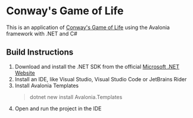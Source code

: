 # Conway's Game of Life
This is an application of [Conway's Game of Life](https://en.wikipedia.org/wiki/Conway%27s_Game_of_Life) using 
the Avalonia framework with .NET and C#

## Build Instructions
1. Download and install the .NET SDK from the official [Microsoft .NET Website](https://dotnet.microsoft.com/en-us/download)
2. Install an IDE, like Visual Studio, Visual Studio Code or JetBrains Rider
3. Install Avalonia Templates
   > dotnet new install Avalonia.Templates
4. Open and run the project in the IDE
   
